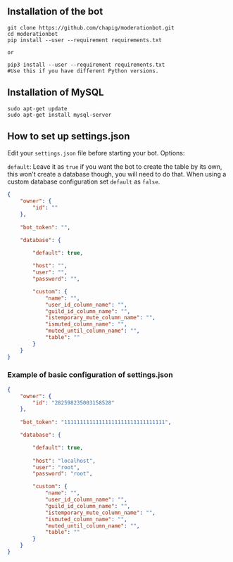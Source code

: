 ## Installation of the bot
```
git clone https://github.com/chapig/moderationbot.git
cd moderationbot
pip install --user --requirement requirements.txt

or

pip3 install --user --requirement requirements.txt
#Use this if you have different Python versions. 
```
## Installation of MySQL
```
sudo apt-get update
sudo apt-get install mysql-server
```
## How to set up settings.json


Edit your `settings.json` file before starting your bot.
Options:

`default`: Leave it as `true` if you want the bot to create the table by its own, this won't create a database though, you will need to do that. When using a custom database configuration set `default` as `false`.

```json
{
    "owner": {
        "id": ""
    },
    
    "bot_token": "",

    "database": {

        "default": true,
        
        "host": "",
        "user": "",
        "password": "",

        "custom": {
            "name": "",
            "user_id_column_name": "",
            "guild_id_column_name": "",
            "istemporary_mute_column_name": "",
            "ismuted_column_name": "",
            "muted_until_column_name": "",
            "table": ""
        }
    }
}
```
### Example of basic configuration of settings.json
```json
{
    "owner": {
        "id": "282598235003158528"
    },
    
    "bot_token": "11111111111111111111111111111111",

    "database": {

        "default": true,
        
        "host": "localhost",
        "user": "root",
        "password": "root",

        "custom": {
            "name": "",
            "user_id_column_name": "",
            "guild_id_column_name": "",
            "istemporary_mute_column_name": "",
            "ismuted_column_name": "",
            "muted_until_column_name": "",
            "table": ""
        }
    }
}
```
